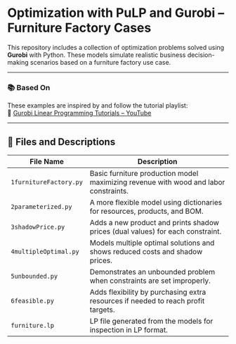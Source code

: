 # Optimization with PuLP and Gurobi – Furniture Factory Cases

This repository includes a collection of optimization problems solved using **Gurobi** with Python. These models simulate realistic business decision-making scenarios based on a furniture factory use case.

---

### 📚 Based On

These examples are inspired by and follow the tutorial playlist:  
🎥 [Gurobi Linear Programming Tutorials – YouTube](https://www.youtube.com/playlist?list=PLHiHZENG6W8BeAfJfZ3myo5dsSQjEV5pJ)

---

## 📁 Files and Descriptions

| File Name              | Description                                                                 |
|------------------------|-----------------------------------------------------------------------------|
| `1furnitureFactory.py` | Basic furniture production model maximizing revenue with wood and labor constraints. |
| `2parameterized.py`    | A more flexible model using dictionaries for resources, products, and BOM.         |
| `3shadowPrice.py`      | Adds a new product and prints shadow prices (dual values) for each constraint.   |
| `4multipleOptimal.py`  | Models multiple optimal solutions and shows reduced costs and shadow prices.     |
| `5unbounded.py`        | Demonstrates an unbounded problem when constraints are set improperly.           |
| `6feasible.py`         | Adds flexibility by purchasing extra resources if needed to reach profit targets.|
| `furniture.lp`         | LP file generated from the models for inspection in LP format.                   |
